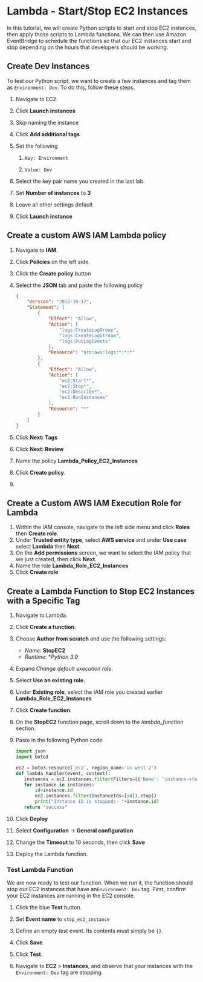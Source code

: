# Lambda - Start/Stop EC2 Instances

In this tutorial, we will create Python scripts to start and stop EC2 instances, then apply those scripts to Lambda functions. We can then use Amazon EventBridge to schedule the functions so that our EC2 instances start and stop depending on the hours that developers should be working.



## Create Dev Instances

To test our Python script, we want to create a few instances and tag them as `Environment: Dev`. To do this, follow these steps.

1. Navigate to EC2.

2. Click **Launch instances**

3. Skip naming the instance

4. Click **Add additional tags**

5. Set the following

   1. `Key: Environment`

   2. `Value: Dev`

6. Select the key pair name you created in the last lab.

7. Set **Number of instances** to **3**

8. Leave all other settings default

9. Click **Launch instance**

   


## Create a custom AWS IAM Lambda policy

1. Navigate to **IAM**.

2. Click **Policies** on the left side.

3. Click the **Create policy** button

4. Select the **JSON** tab and paste the following policy

   ```json
   {
       "Version": "2012-10-17",
       "Statement": [
           {
               "Effect": "Allow",
               "Action": [
                   "logs:CreateLogGroup",
                   "logs:CreateLogStream",
                   "logs:PutLogEvents"
               ],
               "Resource": "arn:aws:logs:*:*:*"
           },
           {
               "Effect": "Allow",
               "Action": [
                   "ec2:Start*",
                   "ec2:Stop*",
                   "ec2:Describe*",
                   "ec2:RunInstances"
               ],
               "Resource": "*"
           }
       ]
   }
   ```

   

5. Click **Next: Tags**

6. Click **Next: Review**

7. Name the policy **Lambda_Policy_EC2_Instances**

8. Click **Create policy**.

9. 

## Create a Custom AWS IAM Execution Role for Lambda

1. Within the IAM console, navigate to the left side menu and click **Roles** then **Create role**.
2. Under **Trusted entity type**, select **AWS service** and under **Use case** select **Lambda** then **Next**.
3. On the **Add permissions** screen, we want to select the IAM policy that we just created, then click **Next**.
4. Name the role **Lambda_Role_EC2_Instances**
5. Click **Create role**



## Create a Lambda Function to Stop EC2 Instances with a Specific Tag

1. Navigate to Lambda.

2. Click **Create a function**.

3. Choose **Author from scratch** and use the following settings:

   - *Name*: **StopEC2**
   - *Runtime*: **Python 3.9*

4. Expand *Change default execution role*.

5. Select **Use an existing role**.

6. Under **Existing role**, select the IAM role you created earlier **Lambda_Role_EC2_Instances**

7. Click **Create function**.

8. On the **StopEC2** function page, scroll down to the *lambda_function* section.

9. Paste in the following Python code

   ```python
   import json
   import boto3
   
   ec2 = boto3.resource('ec2', region_name='us-west-2')
   def lambda_handler(event, context):
      instances = ec2.instances.filter(Filters=[{'Name': 'instance-state-name', 'Values': ['running']},{'Name': 'tag:Environment','Values':['Dev']}])
      for instance in instances:
          id=instance.id
          ec2.instances.filter(InstanceIds=[id]).stop()
          print("Instance ID is stopped:- "+instance.id)
      return "success"
   ```

10. Click **Deploy**

11. Select **Configuration** -> **General configuration**

12. Change the **Timeout** to 10 seconds, then click **Save**

13. Deploy the Lambda function.

    

### Test Lambda Function

We are now ready to test our function. When we run it, the function should stop our EC2 instances that have an`Environment: Dev` tag. First, confirm your EC2 instances are running in the EC2 console. 

1. Click the blue **Test** button.

2. Set **Event name** to `stop_ec2_instance`

3. Define an empty test event. Its contents must simply be `{}`.

4. Click **Save**.

5. Click **Test**.

6. Navigate to **EC2** > **Instances**, and observe that your instances with the `Environment: Dev` tag are stopping.